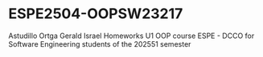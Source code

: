 # ESPE2504-OOPSW23217
Astudillo Ortga Gerald Israel Homeworks U1
OOP course ESPE - DCCO for Software Engineering students of the 202551 semester
